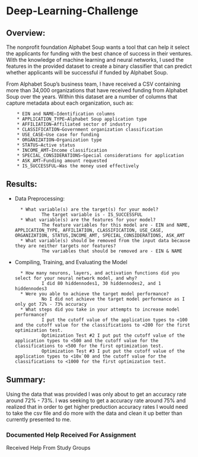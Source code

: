 # Deep-Learning-Challenge

## Overview:

The nonprofit foundation Alphabet Soup wants a tool that can help it select the applicants for funding with the best chance of success in their ventures. With the knowledge of machine learning and neural networks, I used the features in the provided dataset to create a binary classifier that can predict whether applicants will be successful if funded by Alphabet Soup.

From Alphabet Soup’s business team, I have received a CSV containing more than 34,000 organizations that have received funding from Alphabet Soup over the years.  Within this dataset are a number of columns that capture metadata about each organization, such as:

        * EIN and NAME—Identification columns
        * APPLICATION_TYPE—Alphabet Soup application type
        * AFFILIATION—Affiliated sector of industry
        * CLASSIFICATION—Government organization classification
        * USE_CASE—Use case for funding
        * ORGANIZATION—Organization type
        * STATUS—Active status
        * INCOME_AMT—Income classification
        * SPECIAL_CONSIDERATIONS—Special considerations for application
        * ASK_AMT—Funding amount requested
        * IS_SUCCESSFUL—Was the money used effectively

## Results:

* Data Preprocessing:

        * What variable(s) are the target(s) for your model?
                The target variable is - IS_SUCCESSFUL
        * What variable(s) are the features for your model?
                The feature variables for this model are - EIN and NAME, APPLICATION_TYPE, AFFILIATION, CLASSIFICATION, USE_CASE, ORGANIZATION, STATUS,INCOME_AMT, SPECIAL_CONSIDERATIONS, ASK_AMT
        * What variable(s) should be removed from the input data because they are neither targets nor features?
                The variables that should be removed are - EIN & NAME

* Compiling, Training, and Evaluating the Model

        * How many neurons, layers, and activation functions did you select for your neural network model, and why?
                I did 80 hiddennodes1, 30 hiddennodes2, and 1 hiddennodes3
        * Were you able to achieve the target model performance?
                No I did not achieve the target model performance as I only got 72% - 73% accuracy
        * What steps did you take in your attempts to increase model performance?
                I put the cutoff value of the application types to <100 and the cutoff value for the classifications to <200 for the first optimization test.
                Optimization Test #2 I put put the cutoff value of the application types to <500 and the cutoff value for the classifications to <500 for the first optimization test.
                Optimization Test #3 I put put the cutoff value of the application types to <10x`00 and the cutoff value for the classifications to <1000 for the first optimization test.


## Summary:

Using the data that was provided I was only about to get an accuracy rate around 72% - 73%.  I was seeking to get a accuracy rate around 75% and realized that in order to get higher preduction accuracy rates I would need to take the csv file and do more with the data and clean it up better than currently presented to me.


### Documented Help Received For Assignment
Received Help From Study Groups



